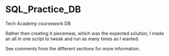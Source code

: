 # SQL_Practice_DB
Tech Academy coursework DB

Rather then creating it piecemeal, which was the expected solution, 
I made an all in one script to tweak and  run as many times as I 
wanted. 

See comments from the different sections for more information.

